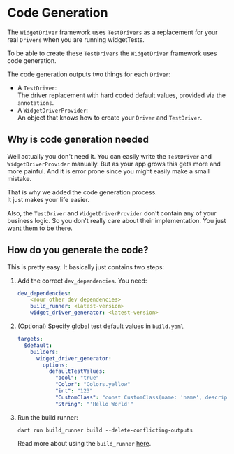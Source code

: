 # Code Generation

The `WidgetDriver` framework uses `TestDrivers` as a replacement for your real `Drivers` when you are running widgetTests.

To be able to create these `TestDrivers` the `WidgetDriver` framework uses code generation.

The code generation outputs two things for each `Driver`:

- A `TestDriver`:  
The driver replacement with hard coded default values, provided via the `annotations`.
- A `WidgetDriverProvider`:  
An object that knows how to create your `Driver` and `TestDriver`.

## Why is code generation needed

Well actually you don't need it. You can easily write the `TestDriver` and `WidgetDriverProvider` manually. But as your app grows this gets more and more painful. And it is error prone since you might easily make a small mistake.

That is why we added the code generation process.  
It just makes your life easier.

Also, the `TestDriver` and `WidgetDriverProvider` don't contain any of your business logic. So you don't really care about their implementation. You just want them to be there.

## How do you generate the code?

This is pretty easy. It basically just contains two steps:

1. Add the correct `dev_dependencies`. You need:  
    ```yaml
    dev_dependencies:
        <Your other dev dependencies>
        build_runner: <latest-version>
        widget_driver_generator: <latest-version>
    ```
   
2. (Optional) Specify global test default values in `build.yaml`
   ```yaml
   targets:
     $default:
       builders:
         widget_driver_generator:
           options:
             defaultTestValues:
               "bool": "true"
               "Color": "Colors.yellow"
               "int": "123"
               "CustomClass": "const CustomClass(name: 'name', description: 'Some desc', imageUrl: 'http://www.exampleImage.com/image',)"
               "String": "'Hello World'"
   ```

3. Run the build runner:  
    ```console
    dart run build_runner build --delete-conflicting-outputs
    ```
    Read more about using the `build_runner` [here](https://pub.dev/packages/build_runner).
